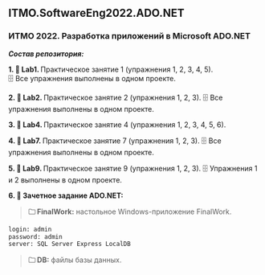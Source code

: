 ## ITMO.SoftwareEng2022.ADO.NET
### ИТМО 2022. Разработка приложений в Microsoft ADO.NET

***Состав репозитория:***

 <strong>1. &#128194; Lab1. </strong>
Практическое занятие 1 (упражнения 1, 2, 3, 4, 5). 	
&#128452; Все упражнения выполнены в одном проекте.

<strong>2. &#128194; Lab2. </strong> 
Практическое занятие 2 (упражнения 1, 2, 3). 
&#128452; Все упражнения выполнены в одном проекте.

<strong>3. &#128194; Lab4. </strong> 
Практическое занятие 4 (упражнения 1, 2, 3, 4, 5, 6).

<strong>4. &#128194; Lab7. </strong> 
Практическое занятие 7 (упражнения 1, 2, 3).
&#128452; Все упражнения выполнены в одном проекте.

<strong>5. &#128194; Lab9. </strong> 
Практическое занятие 9 (упражнения 1, 2, 3).
&#128452; Упражнения 1 и 2 выполнены в одном проекте.

<strong>6. &#128194; Зачетное задание ADO.NET: </strong> 
    
><strong>&#128448; FinalWork:</strong> настольное Windows-приложение FinalWork. 

```diff
login: admin
password: admin
server: SQL Server Express LocalDB
```
><strong>&#128448; DB:</strong> файлы базы данных.
